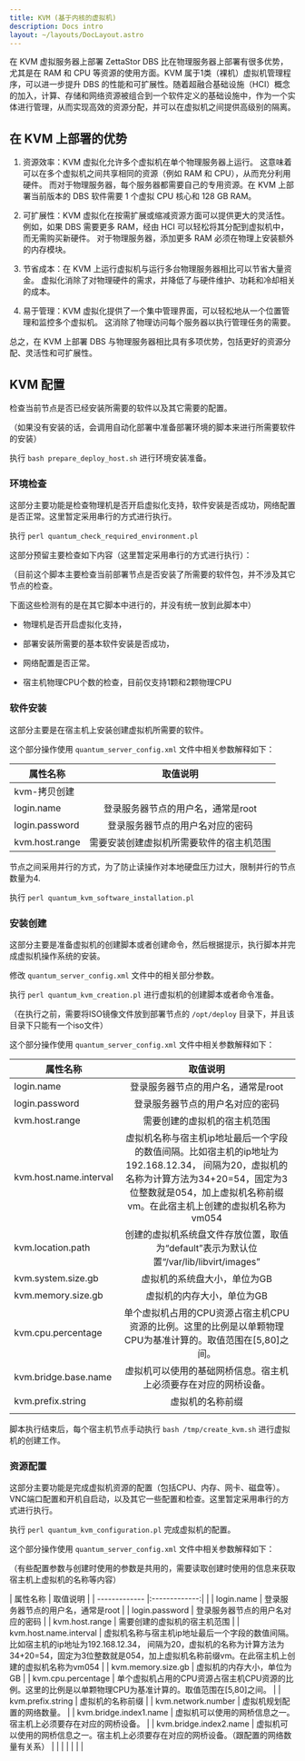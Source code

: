 ```yaml
---
title: KVM (基于内核的虚拟机)
description: Docs intro
layout: ~/layouts/DocLayout.astro
---
```


在 KVM 虚拟服务器上部署 ZettaStor DBS 比在物理服务器上部署有很多优势，尤其是在 RAM 和 CPU 等资源的使用方面。KVM 属于1类（裸机）虚拟机管理程序，可以进一步提升 DBS 的性能和可扩展性。随着超融合基础设施（HCI）概念的加入，计算、存储和网络资源被组合到一个软件定义的基础设施中，作为一个实体进行管理，从而实现高效的资源分配，并可以在虚拟机之间提供高级别的隔离。

## 在 KVM 上部署的优势

1. 资源效率：KVM 虚拟化允许多个虚拟机在单个物理服务器上运行。 这意味着可以在多个虚拟机之间共享相同的资源（例如 RAM 和 CPU），从而充分利用硬件。 而对于物理服务器，每个服务器都需要自己的专用资源。在 KVM 上部署当前版本的 DBS 软件需要 1 个虚拟 CPU 核心和 128 GB RAM。 

2. 可扩展性：KVM 虚拟化在按需扩展或缩减资源方面可以提供更大的灵活性。例如，如果 DBS 需要更多 RAM，经由 HCI 可以轻松将其分配到虚拟机中，而无需购买新硬件。 对于物理服务器，添加更多 RAM 必须在物理上安装额外的内存模块。

3. 节省成本：在 KVM 上运行虚拟机与运行多台物理服务器相比可以节省大量资金。 虚拟化消除了对物理硬件的需求，并降低了与硬件维护、功耗和冷却相关的成本。

4. 易于管理：KVM 虚拟化提供了一个集中管理界面，可以轻松地从一个位置管理和监控多个虚拟机。 这消除了物理访问每个服务器以执行管理任务的需要。

总之，在 KVM 上部署 DBS 与物理服务器相比具有多项优势，包括更好的资源分配、灵活性和可扩展性。

## KVM 配置

检查当前节点是否已经安装所需要的软件以及其它需要的配置。

（如果没有安装的话，会调用自动化部署中准备部署环境的脚本来进行所需要软件的安装）

执行 `bash prepare_deploy_host.sh` 进行环境安装准备。

### 环境检查

这部分主要功能是检查物理机是否开启虚拟化支持，软件安装是否成功，网络配置是否正常。这里暂定采用串行的方式进行执行。

执行 `perl quantum_check_required_environment.pl`

这部分预留主要检查如下内容（这里暂定采用串行的方式进行执行）：

（目前这个脚本主要检查当前部署节点是否安装了所需要的软件包，并不涉及其它节点的检查。

下面这些检测有的是在其它脚本中进行的，并没有统一放到此脚本中）

  - 物理机是否开启虚拟化支持，

  - 部署安装所需要的基本软件安装是否成功，

  - 网络配置是否正常。

  - 宿主机物理CPU个数的检查，目前仅支持1颗和2颗物理CPU

### 软件安装

这部分主要是在宿主机上安装创建虚拟机所需要的软件。

这个部分操作使用 `quantum_server_config.xml` 文件中相关参数解释如下：


|  属性名称   |     取值说明     |
| ------------- |:-------------:|
| kvm-拷贝创建    |              |
| login.name     | 登录服务器节点的用户名，通常是root  |
| login.password | 登录服务器节点的用户名对应的密码     |
| kvm.host.range | 需要安装创建虚拟机所需要软件的宿主机范围 |

节点之间采用并行的方式，为了防止读操作对本地硬盘压力过大，限制并行的节点数量为4.

执行 `perl quantum_kvm_software_installation.pl`

### 安装创建

这部分主要是准备虚拟机的创建脚本或者创建命令，然后根据提示，执行脚本并完成虚拟机操作系统的安装。

修改 `quantum_server_config.xml` 文件中的相关部分参数。

执行 `perl quantum_kvm_creation.pl` 进行虚拟机的创建脚本或者命令准备。

（在执行之前，需要将ISO镜像文件放到部署节点的 `/opt/deploy` 目录下，并且该目录下只能有一个iso文件）

这个部分操作使用 `quantum_server_config.xml` 文件中相关参数解释如下：

|  属性名称   |     取值说明     |
| ------------- |:-------------:|
| login.name             | 登录服务器节点的用户名，通常是root                                                                                                         |
| login.password         | 登录服务器节点的用户名对应的密码                                                                                                            |
| kvm.host.range         | 需要创建的虚拟机的宿主机范围                                                                                                              |
| kvm.host.name.interval | 虚拟机名称与宿主机ip地址最后一个字段的数值间隔。比如宿主机的ip地址为192.168.12.34， 间隔为20，虚拟机的名称为计算方法为34+20=54，固定为3位整数就是054，加上虚拟机名称前缀vm。在此宿主机上创建的虚拟机名称为vm054 |
| kvm.location.path      | 创建的虚拟机系统盘文件存放位置，取值为“default”表示为默认位置“/var/lib/libvirt/images”                                                                |
| kvm.system.size.gb     | 虚拟机的系统盘大小，单位为GB                                                                                                             |
| kvm.memory.size.gb     | 虚拟机的内存大小，单位为GB                                                                                                              |
| kvm.cpu.percentage     | 单个虚拟机占用的CPU资源占宿主机CPU资源的比例。这里的比例是以单颗物理CPU为基准计算的。取值范围在\[5,80\]之间。                                                             |
| kvm.bridge.base.name   | 虚拟机可以使用的基础网桥信息。宿主机上必须要存在对应的网桥设备。                                                                                            |
| kvm.prefix.string      | 虚拟机的名称前缀                                                                                                                    |
|                        |                                                                                                                             |

脚本执行结束后，每个宿主机节点手动执行 `bash /tmp/create_kvm.sh` 进行虚拟机的创建工作。

### 资源配置

这部分主要功能是完成虚拟机资源的配置（包括CPU、内存、网卡、磁盘等）。VNC端口配置和开机自启动，以及其它一些配置和检查。这里暂定采用串行的方式进行执行。

执行 `perl quantum_kvm_configuration.pl` 完成虚拟机的配置。

这个部分操作使用 `quantum_server_config.xml` 文件中相关参数解释如下：

（有些配置参数与创建时使用的参数是共用的，需要读取创建时使用的信息来获取宿主机上虚拟机的名称等内容）

|  属性名称   |     取值说明     |
| ------------- |:-------------:|                                                                                                                            |
| login.name             | 登录服务器节点的用户名，通常是root                                                                                                         |
| login.password         | 登录服务器节点的用户名对应的密码                                                                                                            |
| kvm.host.range         | 需要创建的虚拟机的宿主机范围                                                                                                              |
| kvm.host.name.interval | 虚拟机名称与宿主机ip地址最后一个字段的数值间隔。比如宿主机的ip地址为192.168.12.34， 间隔为20，虚拟机的名称为计算方法为34+20=54，固定为3位整数就是054，加上虚拟机名称前缀vm。在此宿主机上创建的虚拟机名称为vm054 |
| kvm.memory.size.gb     | 虚拟机的内存大小，单位为GB                                                                                                              |
| kvm.cpu.percentage     | 单个虚拟机占用的CPU资源占宿主机CPU资源的比例。这里的比例是以单颗物理CPU为基准计算的。取值范围在\[5,80\]之间。                                                             |
| kvm.prefix.string      | 虚拟机的名称前缀                                                                                                                    |
| kvm.network.number     | 虚拟机规划配置的网络数量。                                                                                                               |
| kvm.bridge.index1.name | 虚拟机可以使用的网桥信息之一。宿主机上必须要存在对应的网桥设备。                                                                                            |
| kvm.bridge.index2.name | 虚拟机可以使用的网桥信息之一。宿主机上必须要存在对应的网桥设备。（跟配置的网络数量有关系）                                                                               |
|                        |                                                                                                                             |
|                        |                                                                                                                             |
